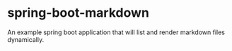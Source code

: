 spring-boot-markdown
====================

An example spring boot application that will list and render markdown files dynamically.
